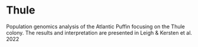 # Thule
 Population genomics analysis of the Atlantic Puffin focusing on the Thule colony. The results and interpretation are presented in Leigh & Kersten et al. 2022
